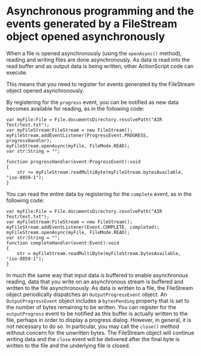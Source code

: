 # Asynchronous programming and the events generated by a FileStream object opened asynchronously

<div>

When a file is opened asynchronously (using the `openAsync()` method), reading
and writing files are done asynchronously. As data is read into the read buffer
and as output data is being written, other ActionScript code can execute.

This means that you need to register for events generated by the FileStream
object opened asynchronously.

By registering for the `progress` event, you can be notified as new data becomes
available for reading, as in the following code:

    var myFile:File = File.documentsDirectory.resolvePath("AIR Test/test.txt");
    var myFileStream:FileStream = new FileStream();
    myFileStream.addEventListener(ProgressEvent.PROGRESS, progressHandler);
    myFileStream.openAsync(myFile, FileMode.READ);
    var str:String = "";

    function progressHandler(event:ProgressEvent):void
    {
    	str += myFileStream.readMultiByte(myFileStream.bytesAvailable, "iso-8859-1");
    }

You can read the entire data by registering for the `complete` event, as in the
following code:

    var myFile:File = File.documentsDirectory.resolvePath("AIR Test/test.txt");
    var myFileStream:FileStream = new FileStream();
    myFileStream.addEventListener(Event.COMPLETE, completed);
    myFileStream.openAsync(myFile, FileMode.READ);
    var str:String = "";
    function completeHandler(event:Event):void
    {
    	str = myFileStream.readMultiByte(myFileStream.bytesAvailable, "iso-8859-1");
    }

In much the same way that input data is buffered to enable asynchronous reading,
data that you write on an asynchronous stream is buffered and written to the
file asynchronously. As data is written to a file, the FileStream object
periodically dispatches an `OutputProgressEvent` object. An
`OutputProgressEvent` object includes a `bytesPending` property that is set to
the number of bytes remaining to be written. You can register for the
`outputProgress` event to be notified as this buffer is actually written to the
file, perhaps in order to display a progress dialog. However, in general, it is
not necessary to do so. In particular, you may call the `close()` method without
concern for the unwritten bytes. The FileStream object will continue writing
data and the `close` event will be delivered after the final byte is written to
the file and the underlying file is closed.

</div>

<div>

<div>

</div>

</div>
